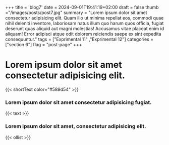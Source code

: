 +++
title = 'blog7'
date = 2024-09-01T19:41:19+02:00
draft = false
thumb ="/images/posts/post7.jpg"
summary = "Lorem ipsum dolor sit amet consectetur adipisicing elit. Quam illo ut minima repellat eos, commodi quae nihil deleniti inventore, laboriosam natus illum quo harum quos officia, fugiat deserunt quas aliquid aut magni molestias! Accusamus vitae placeat enim id aliquam! Error adipisci atque odit dolorem reiciendis saepe ex sint expedita consequuntur."
tags = ["Exprimental 11" ,"Exprimental 12"]
categories = ["section 6"]
flag = "post-page"
+++


# Lorem ipsum dolor sit amet consectetur adipisicing elit.

{{< shortText color="#589d54" >}}

### Lorem ipsum dolor sit amet consectetur adipisicing fugiat.

{{< text >}}

###  Lorem ipsum dolor sit amet, consectetur adipisicing elit.

{{< ollist >}}